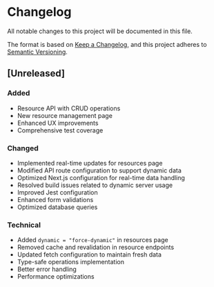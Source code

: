 # Changelog

All notable changes to this project will be documented in this file.

The format is based on [Keep a Changelog](https://keepachangelog.com/en/1.0.0/),
and this project adheres to [Semantic Versioning](https://semver.org/spec/v2.0.0.html).

## [Unreleased]

### Added
- Resource API with CRUD operations
- New resource management page
- Enhanced UX improvements
- Comprehensive test coverage

### Changed
- Implemented real-time updates for resources page
- Modified API route configuration to support dynamic data
- Optimized Next.js configuration for real-time data handling
- Resolved build issues related to dynamic server usage
- Improved Jest configuration
- Enhanced form validations
- Optimized database queries

### Technical
- Added `dynamic = "force-dynamic"` in resources page
- Removed cache and revalidation in resource endpoints
- Updated fetch configuration to maintain fresh data
- Type-safe operations implementation
- Better error handling
- Performance optimizations

